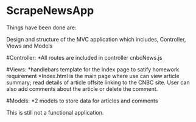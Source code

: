 # ScrapeNewsApp

Things have been done are:

Design and structure of the MVC application which includes, Controller, Views and Models

#Controller:
*All routes are included in controller cnbcNews.js

#Views:
*handlebars template for the Index page to satify homework requirement
*Index.html is the main page where use can view article summary; read details of article offsite linking to the CNBC site.
User can also add comments about the article or delete the comment. 

#Models:
*2 models to store data for articles and comments


This is still not a functional application. 


